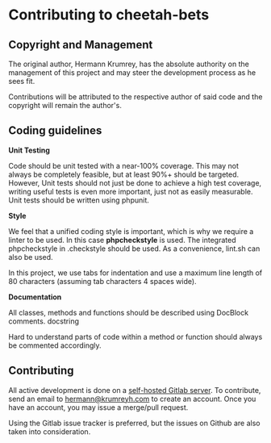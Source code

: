 # Contributing to cheetah-bets

## Copyright and Management

The original author, Hermann Krumrey, has the absolute authority on the
management of this project and may steer the development
process as he sees fit.

Contributions will be attributed to the respective author of said code and the
copyright will remain the author's.

## Coding guidelines

**Unit Testing**

Code should be unit tested with a near-100% coverage. This may not always be
completely feasible, but at least 90%+ should be targeted. However, Unit tests
should not just be done to achieve a high test coverage, writing useful tests
is even more important, just not as easily measurable. Unit tests should be
written using phpunit.

**Style**

We feel that a unified coding style is important, which is why we require a
linter to be used. In this case **phpcheckstyle** is used. The integrated
phpcheckstyle in .checkstyle should be used. As a convenience, lint.sh
can also be used.

In this project, we use tabs for indentation and use a maximum line length of
80 characters (assuming tab characters 4 spaces wide).

**Documentation**

All classes, methods and functions should be described using DocBlock comments.
docstring

Hard to understand parts of code within a method or function should always be
commented accordingly.

## Contributing

All active development is done on a
[self-hosted Gitlab server](https://gitlab.namibsun.net).
To contribute, send an email to hermann@krumreyh.com to create an account.
Once you have an account, you may issue a merge/pull request.

Using the Gitlab issue tracker is preferred, but the issues on Github are also
taken into consideration.
